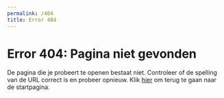 ```yaml
---
permalink: /404
title: Error 404
---
```

<html>
<head>
<script id="Cookiebot" src="https://consent.cookiebot.com/uc.js" data-cbid="c28446f3-a71f-463a-aa45-61d022871281" data-blockingmode="auto" type="text/javascript"></script>
<title>Error 404 - Fury_106</title>
<!-- Google tag (gtag.js) -->
<script async src="https://www.googletagmanager.com/gtag/js?id=G-2VNWEQRXBG"></script>
<script>
  window.dataLayer = window.dataLayer || [];
  function gtag(){dataLayer.push(arguments);}
  gtag('js', new Date());

  gtag('config', 'G-2VNWEQRXBG');
</script>





</head>
<body>
<h1>Error 404: Pagina niet gevonden</h1>
<p>De pagina die je probeert te openen bestaat niet. Controleer of de spelling van de URL correct is en probeer opnieuw. Klik <a href="https://fury106.github.io/home">hier</a> om terug te gaan naar de startpagina.</p>

</body>
</html>
